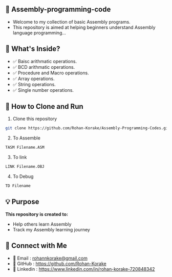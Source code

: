 ## 📘 Assembly-programming-code

- Welcome to my collection of basic Assembly programs.
- This repository is aimed at helping beginners understand Assembly language programming...

## 📂 What's Inside?

- ✅ Baisc arithmatic operations.
- ✅ BCD arithmatic operations.
- ✅ Procedure and Macro operations.
- ✅ Array operations.
- ✅ String operations.
- ✅ Single number operations.

## 🚀 How to Clone and Run

1. Clone this repository

```bash
git clone https://github.com/Rohan-Korake/Assembly-Programming-Codes.git
```

2. To Assemble

```bash
TASM Filename.ASM
```

3. To link

```bash
LINK Filename.OBJ
```

4. To Debug

```bash
TD Filename
```

## 💡 Purpose

**This repository is created to:**
- Help others learn Assembly
- Track my Assembly learning journey

## 📩 Connect with Me

- 📧 Email : rohannkorake@gmail.com
- 📂 GitHub : https://github.com/Rohan-Korake
- 🔗 Linkedin : https://www.linkedin.com/in/rohan-korake-720848342
